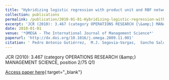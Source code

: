 ```yaml
---
title: "Hybridizing logistic regression with product unit and RBF networks for accurate detection and prediction of banking crises"
collection: publications
permalink: /publication/2010-01-01-Hybridizing-logistic-regression-with-product-unit-and-RBF-networks-for-accurate-detection-and-prediction-of-banking-crises
excerpt: 'JCR (2010): 3.467 (category OPERATIONS RESEARCH {\&amp;} MANAGEMENT SCIENCE, position 2/75 Q1)'
date: 2010-01-01
venue: '*OMEGA - The International Journal of Management Science*'
paperurl: 'http://dx.doi.org/10.1016/j.omega.2009.11.001'
citation: ' Pedro Antonio Gutiérrez,  M.J. Segovia-Vargas,  Sancho Salcedo-Sanz,  César Hervás-Martínez,  A. Sanchís,  J.A. Portilla Figueras,  Francisco Fernandez-Navarro, &quot;Hybridizing logistic regression with product unit and RBF networks for accurate detection and prediction of banking crises.&quot; *OMEGA - The International Journal of Management Science*, Vol.38(5), 2010, pp.333--344.'
---
```

JCR (2010): 3.467 (category OPERATIONS RESEARCH {\&amp;} MANAGEMENT SCIENCE, position 2/75 Q1)

[Access paper here](http://dx.doi.org/10.1016/j.omega.2009.11.001){:target="_blank"}
